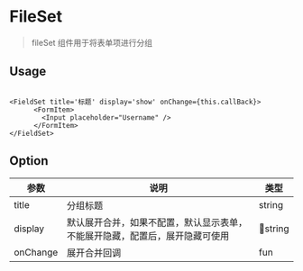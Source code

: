 # FileSet

> fileSet 组件用于将表单项进行分组

## Usage

```

<FieldSet title='标题' display='show' onChange={this.callBack}>
      <FormItem>
        <Input placeholder="Username" />
      </FormItem>
</FieldSet>

```

## Option

| 参数     | 说明                                                                         | 类型   |
| -------- | ---------------------------------------------------------------------------- | ------ |
| title    | 分组标题                                                                     | string |
| display  | 默认展开合并，如果不配置，默认显示表单，不能展开隐藏，配置后，展开隐藏可使用 | string |
| onChange | 展开合并回调                                                                 | fun    |  |
